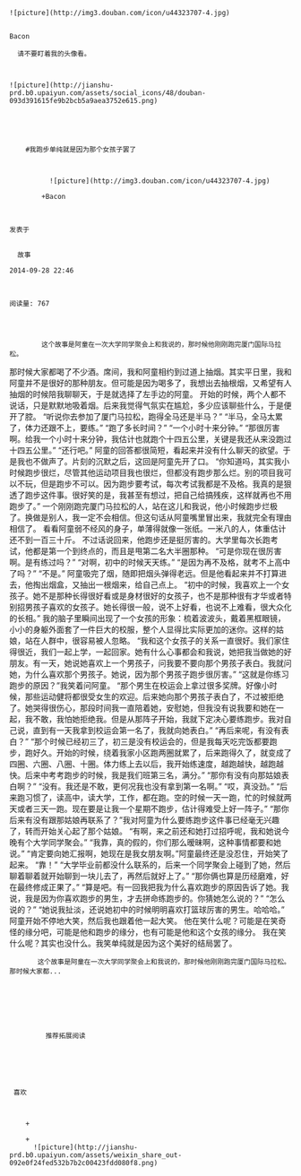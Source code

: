 
    
  
    ![picture](http://img3.douban.com/icon/u44323707-4.jpg)
    

    Bacon
  
      请不要盯着我的头像看。

  
  
    ![picture](http://jianshu-prd.b0.upaiyun.com/assets/social_icons/48/douban-093d391615fe9b2bcb5a9aea3752e615.png)
  


    
      
        #我跑步单纯就是因为那个女孩子罢了
        
          
            
              ![picture](http://img3.douban.com/icon/u44323707-4.jpg)
            
            +Bacon
        
        
    
    发表于 

    
      故事

    2014-09-28 22:46

    

    阅读量: 767
  


        
            这个故事是阿童在一次大学同学聚会上和我说的，那时候他刚刚跑完厦门国际马拉松。
  那时候大家都喝了不少酒。席间，我和阿童相约到过道上抽烟。其实平日里，我和阿童并不是很好的那种朋友。但可能是因为喝多了，我想出去抽根烟，又希望有人抽烟的时候陪我聊聊天，于是就选择了左手边的阿童。
  开始的时候，两个人都不说话，只是默默地吸着烟。后来我觉得气氛实在尴尬，多少应该聊些什么，于是便开了腔。
  “听说你去参加了厦门马拉松，跑得全马还是半马？”
  “半马，全马太累了，体力还跟不上，要练。”
  “跑了多长时间？”
  “一个小时十来分钟。”
  “那很厉害啊。给我一个小时十来分钟，我估计也就跑个十四五公里，关键是我还从来没跑过十四五公里。”
  “还行吧。”
  阿童的回答都很简短，看起来并没有什么聊天的欲望。于是我也不做声了。片刻的沉默之后，这回是阿童先开了口。
  “你知道吗，其实我小时候跑步很烂，尽管其他运动项目我也很烂，但都没有跑步那么烂。别的项目我可以不玩，但是跑步不可以。因为跑步要考试，每次考试我都是不及格。我真的是狠透了跑步这件事。很好笑的是，我甚至有想过，把自己给搞残疾，这样就再也不用跑步了。”
  一个刚刚跑完厦门马拉松的人，站在这儿和我说，他小时候跑步烂极了。换做是别人，我一定不会相信。但这句话从阿童嘴里冒出来，我就完全有理由相信了。
  看看阿童弱不经风的身子，单薄得就像一张纸。一米八的人，体重估计还不到一百三十斤。
  不过话说回来，他跑步还是挺厉害的。大学里每次长跑考试，他都是第一个到终点的，而且是甩第二名大半圈那种。
  “可是你现在很厉害啊。是有练过吗？”
  “对啊，初中的时候天天练。”
  “是因为再不及格，就考不上高中了吗？”
  “不是。”
  阿童吸完了烟，随即把烟头弹得老远。但是他看起来并不打算进去，他掏出烟盒，又抽出一根烟来，给自己点上。
  “初中的时候，我喜欢上一个女孩子。她不是那种长得很好看或是身材很好的女孩子，也不是那种很有才华或者特别招男孩子喜欢的女孩子。她长得很一般，说不上好看，也说不上难看，很大众化的长相。”
  我的脑子里瞬间出现了一个女孩的形象：梳着波波头，戴着黑框眼镜，小小的身躯外面套了一件巨大的校服，整个人显得比实际更加的迷你。这样的姑娘，站在人群中，很容易被人忽略。
  “我和这个女孩子的关系一直很好。我们家住得很近，我们一起上学，一起回家。她有什么心事都会和我说，她把我当做她的好朋友。有一天，她说她喜欢上一个男孩子，问我要不要向那个男孩子表白。我就问她，为什么喜欢那个男孩子。她说，因为那个男孩子跑步很厉害。”
  “这就是你练习跑步的原因？”我笑着问阿童。
  “那个男生在校运会上拿过很多奖牌。好像小时候，那些运动健将都很受女生的欢迎。后来她向那个男孩子表白了，不过被拒绝了。她哭得很伤心，那段时间我一直陪着她，安慰她，但我没有说我要和她在一起，我不敢，我怕她拒绝我。但是从那阵子开始，我就下定决心要练跑步。我对自己说，直到有一天我拿到校运会第一名了，我就向她表白。”
  “再后来呢，有没有表白？”
  “那个时候已经初三了，初三是没有校运会的，但是我每天吃完饭都要跑步，跑好久。开始的时候，绕着我家小区跑两圈就累了，后来跑得久了，就变成了四圈、六圈、八圈、十圈。体力练上去以后，我开始练速度，越跑越快，越跑越快。后来中考考跑步的时候，我是我们班第三名，满分。”
  “那你有没有向那姑娘表白啊？”
  “没有。我还是不敢，更何况我也没有拿到第一名啊。”
  “哎，真没劲。”
  “后来跑习惯了，读高中，读大学，工作，都在跑。空的时候一天一跑，忙的时候就两天或者三天一跑。现在要是让我一个星期不跑步，估计得难受上好一阵子。”
  “那你后来有没有跟那姑娘再联系了？”我对阿童为什么要练跑步这件事已经毫无兴趣了，转而开始关心起了那个姑娘。
  “有啊，来之前还和她打过招呼呢，我和她说今晚有个大学同学聚会。”
  “我靠，真的假的，你们那么暧昧啊，这种事情都要和她说。”
  “肯定要向她汇报啊，她现在是我女朋友啊。”阿童最终还是没忍住，开始笑了起来。
  “靠！”
  “大学毕业前都没什么联系的，后来一个同学聚会上碰到了她，然后聊着聊着就开始聊到一块儿去了，再然后就好上了。”
  “那你俩也算是历经磨难，好在最终修成正果了。”
  “算是吧。有一回我把我为什么喜欢跑步的原因告诉了她。我说，我是因为你喜欢跑步的男生，才去拼命练跑步的。你猜她怎么说的？”
  “怎么说的？”
  “她说我扯淡，还说她初中的时候明明喜欢打篮球厉害的男生。哈哈哈。”
  阿童开始不停地大笑，然后我也跟着他一起大笑。
  他在笑什么呢？可能是在笑奇怪的缘分吧，可能是他和跑步的缘分，也有可能是他和这个女孩的缘分。
  我在笑什么呢？其实也没什么。我笑单纯就是因为这个美好的结局罢了。

        
           这个故事是阿童在一次大学同学聚会上和我说的，那时候他刚刚跑完厦门国际马拉松。  那时候大家都...
      
    
    
      
      
      
          
             推荐拓展阅读
        
      
    
    
      
          
     喜欢

      
      
        +
                  
        +
          ![picture](http://jianshu-prd.b0.upaiyun.com/assets/weixin_share_out-092e0f24fed532b7b2c00423fdd080f8.png)
        
      
    
  


